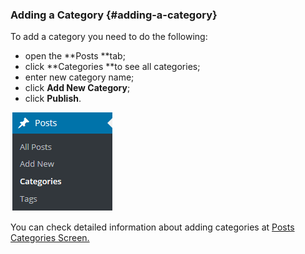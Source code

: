 ### Adding a Category {#adding-a-category}



To add a category you need to do the following:

* open the **Posts **tab;
* click **Categories **to see all categories;
* enter new category name;
* click **Add New Category**;
* click **Publish**.

![](/assets/11111import.png)

You can check detailed information about adding categories at [Posts Categories Screen.](https://codex.wordpress.org/Posts_Categories_SubPanel)

